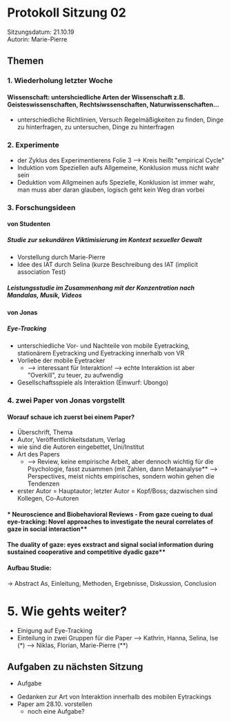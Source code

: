 # Protokoll Sitzung 02 #

Sitzungsdatum: 21.10.19  
Autorin: Marie-Pierre

## Themen ##

### 1. Wiederholung letzter Woche ###

#### Wissenschaft: untershciedliche Arten der Wissenschaft z.B. Geisteswissenschaften, Rechtsiwssenschaften, Naturwissenschaften... ####

- unterschiedliche Richtlinien, Versuch Regelmäßigkeiten zu finden, Dinge zu
  hinterfragen, zu untersuchen, Dinge zu hinterfragen

### 2. Experimente ###

- der Zyklus des Experimentierens Folie 3 --> Kreis heißt "empirical Cycle"
- Induktion vom Speziellen aufs Allgemeine, Konklusion muss nicht wahr sein
- Deduktion vom Allgmeinen aufs Spezielle, Konklusion ist immer wahr, man muss
  aber daran glauben, logisch geht kein Weg dran vorbei

### 3. Forschungsideen ###

#### von Studenten ####

##### Studie zur sekundären Viktimisierung im Kontext sexueller Gewalt #####

- Vorstellung durch Marie-Pierre
- Idee des IAT durch Selina (kurze Beschreibung des IAT (implicit association Test)

##### Leistungsstudie im Zusammenhang mit der Konzentration nach Mandalas, Musik, Videos #####

#### von Jonas ####

##### Eye-Tracking #####

- unterschiedliche Vor- und Nachteile von mobile Eyetracking, stationärem
  Eyetracking und Eyetracking innerhalb von VR
- Vorliebe der mobile Eyetracker
    - --> interessant für Interaktion! --> echte Interaktion ist aber
      "Overkill", zu teuer, zu aufwendig
- Gesellschaftsspiele als Interaktion (Einwurf: Ubongo)

### 4. zwei Paper von Jonas vorgstellt ###

#### Worauf schaue ich zuerst bei einem Paper? ####

- Überschrift, Thema
- Autor, Veröffentlichkeitsdatum, Verlag
- wie sind die Autoren eingebettet, Uni/Institut
- Art des Papers
    - --> Review, keine empirische Arbeit, aber dennoch wichtig für die
    Psychologie, fasst zusammen (mit Zahlen, dann Metaanalyse** --> Perspectives,
    meist nichts empirisches, sondern wohin gehen die Tendenzen
- erster Autor = Hauptautor; letzter Autor = Kopf/Boss; dazwischen sind
  Kollegen, Co-Autoren

#### * Neuroscience and Biobehavioral Reviews - From gaze cueing to dual eye-tracking: Novel approaches to investigate the neural correlates  of gaze in social interaction** ####

#### The duality of gaze: eyes exstract and signal social information during sustained cooperative and competitive dyadic gaze** ####

#### Aufbau Studie: ####

-> Abstract As, Einleitung, Methoden, Ergebnisse, Diskussion, Conclusion

# 5. Wie gehts weiter?
- Einigung auf Eye-Tracking
- Einteilung in zwei Gruppen für die Paper
--> Kathrin, Hanna, Selina, Ise (*)
--> Niklas, Florian, Marie-Pierre (**)




## Aufgaben zu nächsten Sitzung ##

  * Aufgabe
- Gedanken zur Art von Interaktion innerhalb des mobilen Eytrackings
- Paper am 28.10. vorstellen
  * noch eine Aufgabe?

